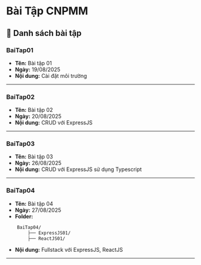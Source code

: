 # Bài Tập CNPMM

## 📌 Danh sách bài tập

### BaiTap01
- **Tên:** Bài tập 01  
- **Ngày:** 19/08/2025  
- **Nội dung:** Cài đặt môi trường  
---
### BaiTap02
- **Tên:** Bài tập 02  
- **Ngày:** 20/08/2025  
- **Nội dung:** CRUD với ExpressJS  
---
### BaiTap03
- **Tên:** Bài tập 03  
- **Ngày:** 26/08/2025  
- **Nội dung:** CRUD với ExpressJS sử dụng Typescript
---
### BaiTap04
- **Tên:** Bài tập 04  
- **Ngày:** 27/08/2025  
- **Folder:**
```bash
    BaiTap04/
        ├── ExpressJS01/  
        ├── ReactJS01/  
```
- **Nội dung:** Fullstack với ExpressJS, ReactJS
---